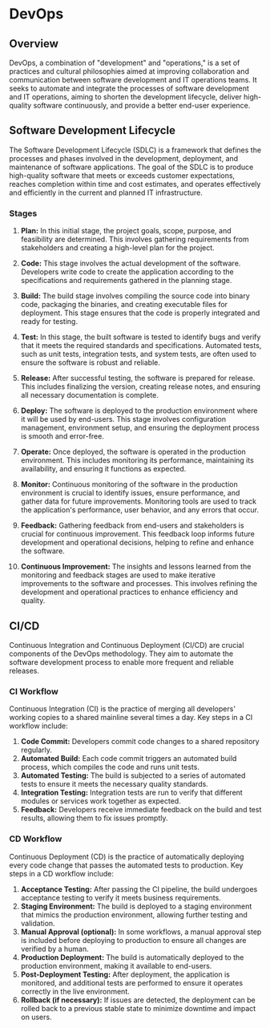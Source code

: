 # DevOps

## Overview

DevOps, a combination of "development" and "operations," is a set of practices and cultural philosophies aimed at improving collaboration and communication between software development and IT operations teams. It seeks to automate and integrate the processes of software development and IT operations, aiming to shorten the development lifecycle, deliver high-quality software continuously, and provide a better end-user experience.

## Software Development Lifecycle

The Software Development Lifecycle (SDLC) is a framework that defines the processes and phases involved in the development, deployment, and maintenance of software applications. The goal of the SDLC is to produce high-quality software that meets or exceeds customer expectations, reaches completion within time and cost estimates, and operates effectively and efficiently in the current and planned IT infrastructure.

### Stages

1. **Plan:** In this initial stage, the project goals, scope, purpose, and feasibility are determined. This involves gathering requirements from stakeholders and creating a high-level plan for the project.

2. **Code:** This stage involves the actual development of the software. Developers write code to create the application according to the specifications and requirements gathered in the planning stage.

3. **Build:** The build stage involves compiling the source code into binary code, packaging the binaries, and creating executable files for deployment. This stage ensures that the code is properly integrated and ready for testing.

4. **Test:** In this stage, the built software is tested to identify bugs and verify that it meets the required standards and specifications. Automated tests, such as unit tests, integration tests, and system tests, are often used to ensure the software is robust and reliable.

5. **Release:** After successful testing, the software is prepared for release. This includes finalizing the version, creating release notes, and ensuring all necessary documentation is complete.

6. **Deploy:** The software is deployed to the production environment where it will be used by end-users. This stage involves configuration management, environment setup, and ensuring the deployment process is smooth and error-free.

7. **Operate:** Once deployed, the software is operated in the production environment. This includes monitoring its performance, maintaining its availability, and ensuring it functions as expected.

8. **Monitor:** Continuous monitoring of the software in the production environment is crucial to identify issues, ensure performance, and gather data for future improvements. Monitoring tools are used to track the application's performance, user behavior, and any errors that occur.

9. **Feedback:** Gathering feedback from end-users and stakeholders is crucial for continuous improvement. This feedback loop informs future development and operational decisions, helping to refine and enhance the software.

10. **Continuous Improvement:** The insights and lessons learned from the monitoring and feedback stages are used to make iterative improvements to the software and processes. This involves refining the development and operational practices to enhance efficiency and quality.

## CI/CD

Continuous Integration and Continuous Deployment (CI/CD) are crucial components of the DevOps methodology. They aim to automate the software development process to enable more frequent and reliable releases.

### CI Workflow

Continuous Integration (CI) is the practice of merging all developers' working copies to a shared mainline several times a day. Key steps in a CI workflow include:

1. **Code Commit:** Developers commit code changes to a shared repository regularly.
2. **Automated Build:** Each code commit triggers an automated build process, which compiles the code and runs unit tests.
3. **Automated Testing:** The build is subjected to a series of automated tests to ensure it meets the necessary quality standards.
4. **Integration Testing:** Integration tests are run to verify that different modules or services work together as expected.
5. **Feedback:** Developers receive immediate feedback on the build and test results, allowing them to fix issues promptly.

### CD Workflow

Continuous Deployment (CD) is the practice of automatically deploying every code change that passes the automated tests to production. Key steps in a CD workflow include:

1. **Acceptance Testing:** After passing the CI pipeline, the build undergoes acceptance testing to verify it meets business requirements.
2. **Staging Environment:** The build is deployed to a staging environment that mimics the production environment, allowing further testing and validation.
3. **Manual Approval (optional):** In some workflows, a manual approval step is included before deploying to production to ensure all changes are verified by a human.
4. **Production Deployment:** The build is automatically deployed to the production environment, making it available to end-users.
5. **Post-Deployment Testing:** After deployment, the application is monitored, and additional tests are performed to ensure it operates correctly in the live environment.
6. **Rollback (if necessary):** If issues are detected, the deployment can be rolled back to a previous stable state to minimize downtime and impact on users.

